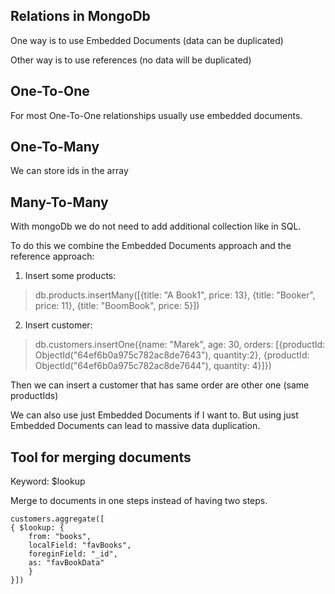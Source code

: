 ﻿## Relations in MongoDb

One way is to use Embedded Documents (data can be duplicated)

Other way is to use references (no data will be duplicated)

## One-To-One

For most One-To-One relationships usually use embedded documents. 

## One-To-Many

We can store ids in the array

## Many-To-Many

With mongoDb we do not need to add additional collection like in SQL.

To do this we combine the Embedded Documents approach and the reference approach:

1. Insert some products:
> db.products.insertMany([{title: "A Book1", price: 13}, {title: "Booker", price: 11}, {title: "BoomBook", price: 5}])
2. Insert customer:
> db.customers.insertOne({name: "Marek", age: 30, orders: [{productId: ObjectId("64ef6b0a975c782ac8de7643"), quantity:2}, {productId: ObjectId("64ef6b0a975c782ac8de7644"), quantity: 4}]})

Then we can insert a customer that has same order are other one (same productIds)

We can also use just Embedded Documents if I want to. But using just Embedded Documents can lead to massive data duplication.

## Tool for merging documents

Keyword: $lookup

Merge to documents in one steps instead of having two steps.

```
customers.aggregate([
{ $lookup: {
	from: "books",
	localField: "favBooks",
	foreginField: "_id",
	as: "favBookData"
	}
}])
```